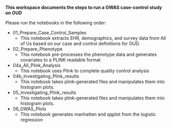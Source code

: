 **This workspace documents the steps to run a GWAS case-control study on OUD**

Please run the notebooks in the following order: 

- 01_Prepare_Case_Control_Samples 
  - This notebook extracts EHR, demographics, and survey data from All of Us based on our case and control definitions for OUD.
- 02_Prepare_Phenotype 
  - This notebook pre-processes the phenotype data and generates covariates to a PLINK readable format
- 04a_All_Plink_Analysis
  - This notebook uses Plink to complete quality control analysis
- 04b_Investigating_Plink_results
  - This notebook takes plink-generated files and manipulates them into histogram plots.
- 05_Investigating_Plink_results
  - This notebook takes plink-generated files and manipulates them into histogram plots.
- 06_GWAS_Plots
  - This notebook generates manhatten and qqplot from the logistic regression
